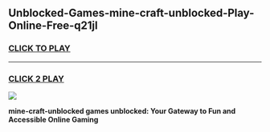 
## Unblocked-Games-mine-craft-unblocked-Play-Online-Free-q21jl
<h3>
<a href="https://premium76.site?title=mine-craft-unblocked&ref=26A">CLICK TO PLAY</a></h3>
<hr>

<h3>
<a href="https://premium76.site?title=mine-craft-unblocked&ref=26A">CLICK 2 PLAY</a>
  
</h3>

<a href="https://premium76.site?title=mine-craft-unblocked&ref=26A"><img src="https://clearcache.store/games.png"></a>


**mine-craft-unblocked games unblocked: Your Gateway to Fun and Accessible Online Gaming**

